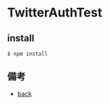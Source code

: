 # TwitterAuthTest

## install

```
$ npm install
```

## 備考
* [back](https://github.com/atsuo1203/TwitterAuthTest-back)

